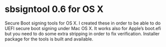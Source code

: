 # sbsigntool 0.6 for OS X
Secure Boot signing tools for OS X.
I created these in order to be able to do UEFI secure boot signing under Mac OS X.
It works also for Apple’s boot.efi but you need to do some extra stripping in order to fix verification.
Installer package for the tools is built and available.
